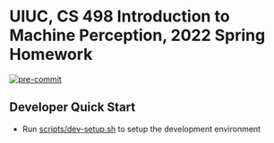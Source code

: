 # UIUC, CS 498 Introduction to Machine Perception, 2022 Spring Homework

[![pre-commit](https://github.com/Tom-Notch/CS-498-Homework/actions/workflows/pre-commit.yml/badge.svg)](https://github.com/Tom-Notch/CS-498-Homework/actions/workflows/pre-commit.yml)

## Developer Quick Start

- Run [scripts/dev-setup.sh](scripts/dev-setup.sh) to setup the development environment
